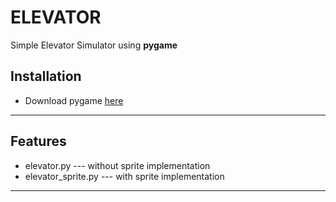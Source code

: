 # ELEVATOR

Simple Elevator Simulator using **pygame**

## Installation

*  Download pygame [here](http://www.pygame.org/download.shtml)
- - -

## Features

* elevator.py         --- without sprite implementation
* elevator_sprite.py  --- with sprite implementation
- - -
